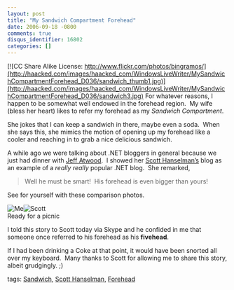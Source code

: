 ```yaml
---
layout: post
title: "My Sandwich Compartment Forehead"
date: 2006-09-18 -0800
comments: true
disqus_identifier: 16802
categories: []
---
```

[![CC Share Alike License:
http://www.flickr.com/photos/bingramos/](http://haacked.com/images/haacked_com/WindowsLiveWriter/MySandwichCompartmentForehead_D036/sandwich_thumb1.jpg)](http://haacked.com/images/haacked_com/WindowsLiveWriter/MySandwichCompartmentForehead_D036/sandwich3.jpg)
For whatever reasons, I happen to be somewhat well endowed in the
forehead region.  My wife (bless her heart) likes to refer my
forehead as my *Sandwich Compartment*.

She jokes that I can keep a sandwich in there, maybe even a soda.  When
she says this, she mimics the motion of opening up my forehead like a
cooler and reaching in to grab a nice delicious sandwich.

A while ago we were talking about .NET bloggers in general because we
just had dinner with [Jeff Atwood](http://codinghorror.com/blog/).  I
showed her [Scott Hanselman’s](http://www.hanselman.com/blog/) blog as
an example of a *really really* popular .NET blog.  She remarked,

> Well he must be smart!  His forehead is even bigger than yours!

See for yourself with these comparison photos.

[](http://haacked.com/images/haacked_com/WindowsLiveWriter/MySandwichCompartmentForehead_D036/scott2.gif)![Me](http://haacked.com/images/haacked_com/WindowsLiveWriter/MySandwichCompartmentForehead_D036/PortraitOfMe_thumb2.jpg)![Scott](http://haacked.com/images/haacked_com/WindowsLiveWriter/MySandwichCompartmentForehead_D036/scott_thumb2.gif)\
Ready for a picnic

I told this story to Scott today via Skype and he confided in me that
someone once referred to his forehead as his **fivehead**.

If I had been drinking a Coke at that point, it would have been snorted
all over my keyboard.  Many thanks to Scott for allowing me to share
this story, albeit grudgingly. ;)

tags: [Sandwich](http://technorati.com/tag/Sandwich), [Scott
Hanselman](http://technorati.com/tag/Scott+Hanselman),
[Forehead](http://technorati.com/tag/Forehead)

